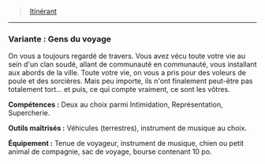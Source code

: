 ﻿---
!SubBackgroundItem
Abilities: Deux au choix parmi Intimidation, Représentation, Supercherie.
MasteredTools: Véhicules (terrestres), instrument de musique au choix.
Equipment: Tenue de voyageur, instrument de musique, chien ou petit animal de compagnie, sac de voyage, bourse contenant 10 po.
Id: background_itinerant_hd.md#variante--gens-du-voyage
ParentLink: background_itinerant_hd.md#itinérant
Name: 'Variante : Gens du voyage'
ParentName: Itinérant
NameLevel: 3
Attributes:
  Name: 'Variante : Gens du voyage'
  Markdown: >+
    ### <!--Name-->Variante : Gens du voyage<!--/Name-->


    On vous a toujours regardé de travers. Vous avez vécu toute votre vie au sein d'un clan soudé, allant de communauté en communauté, vous installant aux abords de la ville. Toute votre vie, on vous a pris pour des voleurs de poule et des sorcières. Mais peu importe, ils n'ont finalement peut-être pas totalement tort… et puis, ce qui compte vraiment, ce sont les vôtres.


    **Compétences :** <!--Abilities-->Deux au choix parmi Intimidation, Représentation, Supercherie.<!--/Abilities-->


    **Outils maîtrisés :** <!--MasteredTools-->Véhicules (terrestres), instrument de musique au choix.<!--/MasteredTools-->


    **Équipement :** <!--Equipment-->Tenue de voyageur, instrument de musique, chien ou petit animal de compagnie, sac de voyage, bourse contenant 10 po.<!--/Equipment-->

  Description: >+
    On vous a toujours regardé de travers. Vous avez vécu toute votre vie au sein d'un clan soudé, allant de communauté en communauté, vous installant aux abords de la ville. Toute votre vie, on vous a pris pour des voleurs de poule et des sorcières. Mais peu importe, ils n'ont finalement peut-être pas totalement tort… et puis, ce qui compte vraiment, ce sont les vôtres.

  Abilities: Deux au choix parmi Intimidation, Représentation, Supercherie.
  MasteredTools: Véhicules (terrestres), instrument de musique au choix.
  Equipment: Tenue de voyageur, instrument de musique, chien ou petit animal de compagnie, sac de voyage, bourse contenant 10 po.
AttributesDictionary: >+
  Name: 'Variante : Gens du voyage'

  Markdown: >+

    ### <!--Name-->Variante : Gens du voyage<!--/Name-->





    On vous a toujours regardé de travers. Vous avez vécu toute votre vie au sein d'un clan soudé, allant de communauté en communauté, vous installant aux abords de la ville. Toute votre vie, on vous a pris pour des voleurs de poule et des sorcières. Mais peu importe, ils n'ont finalement peut-être pas totalement tort… et puis, ce qui compte vraiment, ce sont les vôtres.





    **Compétences :** <!--Abilities-->Deux au choix parmi Intimidation, Représentation, Supercherie.<!--/Abilities-->





    **Outils maîtrisés :** <!--MasteredTools-->Véhicules (terrestres), instrument de musique au choix.<!--/MasteredTools-->





    **Équipement :** <!--Equipment-->Tenue de voyageur, instrument de musique, chien ou petit animal de compagnie, sac de voyage, bourse contenant 10 po.<!--/Equipment-->



  Description: >+

    On vous a toujours regardé de travers. Vous avez vécu toute votre vie au sein d'un clan soudé, allant de communauté en communauté, vous installant aux abords de la ville. Toute votre vie, on vous a pris pour des voleurs de poule et des sorcières. Mais peu importe, ils n'ont finalement peut-être pas totalement tort… et puis, ce qui compte vraiment, ce sont les vôtres.



  Abilities: Deux au choix parmi Intimidation, Représentation, Supercherie.

  MasteredTools: Véhicules (terrestres), instrument de musique au choix.

  Equipment: Tenue de voyageur, instrument de musique, chien ou petit animal de compagnie, sac de voyage, bourse contenant 10 po.

Description: >+
  On vous a toujours regardé de travers. Vous avez vécu toute votre vie au sein d'un clan soudé, allant de communauté en communauté, vous installant aux abords de la ville. Toute votre vie, on vous a pris pour des voleurs de poule et des sorcières. Mais peu importe, ils n'ont finalement peut-être pas totalement tort… et puis, ce qui compte vraiment, ce sont les vôtres.

---
> [Itinérant](hd_background_itinerant.md)

---

### Variante : Gens du voyage

On vous a toujours regardé de travers. Vous avez vécu toute votre vie au sein d'un clan soudé, allant de communauté en communauté, vous installant aux abords de la ville. Toute votre vie, on vous a pris pour des voleurs de poule et des sorcières. Mais peu importe, ils n'ont finalement peut-être pas totalement tort… et puis, ce qui compte vraiment, ce sont les vôtres.

**Compétences :** Deux au choix parmi Intimidation, Représentation, Supercherie.

**Outils maîtrisés :** Véhicules (terrestres), instrument de musique au choix.

**Équipement :** Tenue de voyageur, instrument de musique, chien ou petit animal de compagnie, sac de voyage, bourse contenant 10 po.

